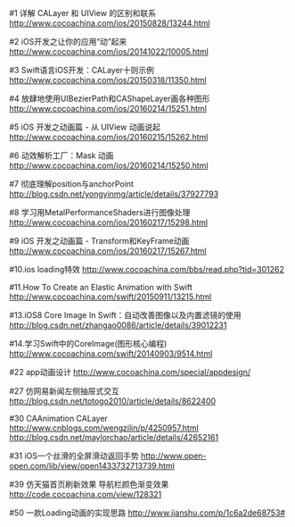 
#1 详解 CALayer 和 UIView 的区别和联系
http://www.cocoachina.com/ios/20150828/13244.html

#2 iOS开发之让你的应用“动”起来
http://www.cocoachina.com/ios/20141022/10005.html

#3 Swift语言iOS开发：CALayer十则示例
http://www.cocoachina.com/ios/20150318/11350.html

#4 放肆地使用UIBezierPath和CAShapeLayer画各种图形
http://www.cocoachina.com/ios/20160214/15251.html

#5 iOS 开发之动画篇 - 从 UIView 动画说起
http://www.cocoachina.com/ios/20160215/15262.html

#6 动效解析工厂：Mask 动画
http://www.cocoachina.com/ios/20160214/15250.html

#7 彻底理解position与anchorPoint
http://blog.csdn.net/yongyinmg/article/details/37927793

#8 学习用MetalPerformanceShaders进行图像处理
http://www.cocoachina.com/ios/20160217/15298.html

#9 iOS 开发之动画篇 - Transform和KeyFrame动画
http://www.cocoachina.com/ios/20160217/15267.html

#10.ios loading特效
http://www.cocoachina.com/bbs/read.php?tid=301262

#11.How To Create an Elastic Animation with Swift
http://www.cocoachina.com/swift/20150911/13215.html

#13.iOS8 Core Image In Swift：自动改善图像以及内置滤镜的使用
http://blog.csdn.net/zhangao0086/article/details/39012231

#14.学习Swift中的CoreImage(图形核心编程)
http://www.cocoachina.com/swift/20140903/9514.html

#22 app动画设计
http://www.cocoachina.com/special/appdesign/

#27 仿网易新闻左侧抽屉式交互
http://blog.csdn.net/totogo2010/article/details/8622400

#30 CAAnimation CALayer
http://www.cnblogs.com/wengzilin/p/4250957.html
http://blog.csdn.net/maylorchao/article/details/42652161

#31 iOS一个丝滑的全屏滑动返回手势
http://www.open-open.com/lib/view/open1433732713739.html

#39 仿天猫首页刷新效果 导航栏颜色渐变效果
http://code.cocoachina.com/view/128321

#50 一款Loading动画的实现思路
http://www.jianshu.com/p/1c6a2de68753#
